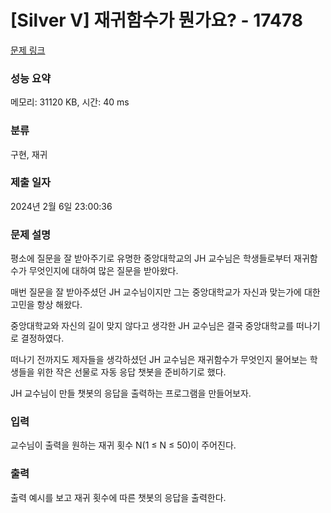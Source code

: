 # [Silver V] 재귀함수가 뭔가요? - 17478 

[문제 링크](https://www.acmicpc.net/problem/17478) 

### 성능 요약

메모리: 31120 KB, 시간: 40 ms

### 분류

구현, 재귀

### 제출 일자

2024년 2월 6일 23:00:36

### 문제 설명

<p>평소에 질문을 잘 받아주기로 유명한 중앙대학교의 JH 교수님은 학생들로부터 재귀함수가 무엇인지에 대하여 많은 질문을 받아왔다.</p>

<p>매번 질문을 잘 받아주셨던 JH 교수님이지만 그는 중앙대학교가 자신과 맞는가에 대한 고민을 항상 해왔다.</p>

<p>중앙대학교와 자신의 길이 맞지 않다고 생각한 JH 교수님은 결국 중앙대학교를 떠나기로 결정하였다.</p>

<p>떠나기 전까지도 제자들을 생각하셨던 JH 교수님은 재귀함수가 무엇인지 물어보는 학생들을 위한 작은 선물로 자동 응답 챗봇을 준비하기로 했다.</p>

<p>JH 교수님이 만들 챗봇의 응답을 출력하는 프로그램을 만들어보자.</p>

### 입력 

 <p>교수님이 출력을 원하는 재귀 횟수 N(1 ≤ N ≤ 50)이 주어진다.</p>

### 출력 

 <p>출력 예시를 보고 재귀 횟수에 따른 챗봇의 응답을 출력한다.</p>

